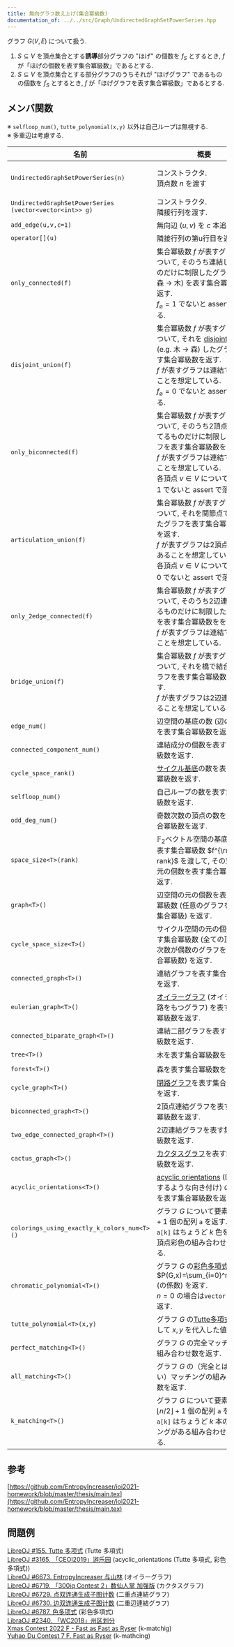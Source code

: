 ```yaml
---
title: 無向グラフ数え上げ(集合冪級数)
documentation_of: ../../src/Graph/UndirectedGraphSetPowerSeries.hpp
---
```


グラフ $G(V,E)$ について扱う. 
1. $S\subseteq V$ を頂点集合とする**誘導**部分グラフの "ほげ" の個数を $f_S$ とするとき,  $f$ が「ほげの個数を表す集合冪級数」であるとする.
2. $S\subseteq V$ を頂点集合とする部分グラフのうちそれが "ほげグラフ" であるものの個数を $f_S$ とするとき, $f$ が「ほげグラフを表す集合冪級数」であるとする. 

## メンバ関数

※ `selfloop_num()`, `tutte_polynomial(x,y)` 以外は自己ループは無視する. \
※ 多重辺は考慮する.

|名前|概要|計算量|
|---|---|---|
|`UndirectedGraphSetPowerSeries(n)`|コンストラクタ. <br> 頂点数 $n$ を渡す| 以下 $n=\lvert V\rvert$ とする.|
|`UndirectedGraphSetPowerSeries`<br>`(vector<vector<int>> g)`|コンストラクタ. <br>隣接行列を渡す.||
|`add_edge(u,v,c=1)`|無向辺 $(u,v)$ を $c$ 本追加する.||
|`operator[](u)`|隣接行列の第u行目を返す.||
|`only_connected(f)`| 集合冪級数 $f$ が表すグラフについて, そのうち連結してるものだけに制限したグラフ (e.g. 森 → 木) を表す集合冪級数を返す. <br> $f_{\varnothing}=1$ でないと assert で落ちる.      |$O(n^22^n)$|
|`disjoint_union(f)`|集合冪級数 $f$ が表すグラフについて, それを [disjoint union](https://en.wikipedia.org/wiki/Disjoint_union_of_graphs) (e.g. 木 → 森) したグラフを表す集合冪級数を返す. <br> $f$ が表すグラフは連結であることを想定している. <br> $f_{\varnothing}=0$ でないと assert で落ちる. |$O(n^22^n)$|
|`only_biconnected(f)`|集合冪級数 $f$ が表すグラフについて, そのうち2頂点連結してるものだけに制限したグラフを表す集合冪級数を返す. <br> $f$ が表すグラフは連結であることを想定している. <br> 各頂点 $v\in V$ について $f_{\lbrace v\rbrace}=1$ でないと assert で落ちる.  |$O(n^32^n)$|
|`articulation_union(f)`|集合冪級数 $f$ が表すグラフについて, それを関節点で結合したグラフを表す集合冪級数をを返す. <br> $f$ が表すグラフは2頂点連結であることを想定している. <br> 各頂点 $v\in V$ について $f_{\lbrace v\rbrace}=0$ でないと assert で落ちる.  |$O(n^32^n)$|
|`only_2edge_connected(f)`|集合冪級数 $f$ が表すグラフについて, そのうち2辺連結してるものだけに制限したグラフを表す集合冪級数をを返す. <br> $f$ が表すグラフは連結であることを想定している. |$O(n^32^n)$|
|`bridge_union(f)`|集合冪級数 $f$ が表すグラフについて, それを橋で結合したグラフを表す集合冪級数をを返す. <br> $f$ が表すグラフは2辺連結であることを想定している. |$O(n^32^n)$|
|`edge_num()`|辺空間の基底の数 (辺の本数) を表す集合冪級数を返す.|$O(n2^n)$|
|`connected_component_num()`|連結成分の個数を表す集合冪級数を返す.|$O(n2^n)$|
|`cycle_space_rank()`|[サイクル基底](https://en.wikipedia.org/wiki/Cycle_basis)の数を表す集合冪級数を返す.|$O(n2^n)$|
|`selfloop_num()`|自己ループの数を表す集合冪級数を返す.|$O(2^n)$|
|`odd_deg_num()`|奇数次数の頂点の数を表す集合冪級数を返す.|$O(n^22^n)$|
|`space_size<T>(rank)`|$\mathbb{F}_2$ベクトル空間の基底の数を表す集合冪級数 $f^{\rm rank}$ を渡して, その空間の元の個数を表す集合冪級数を返す.|$O(2^n)$|
|`graph<T>()`|辺空間の元の個数を表す集合冪級数 (任意のグラフを表す集合冪級) を返す.|$O(n2^n)$|
|`cycle_space_size<T>()`|サイクル空間の元の個数を表す集合冪級数 (全ての頂点の次数が偶数のグラフを表す集合冪級数) を返す. |$O(n2^n)$|
|`connected_graph<T>()`|連結グラフを表す集合冪級数を返す.|$O(n^22^n)$|
|`eulerian_graph<T>()`|[オイラーグラフ](https://ja.wikipedia.org/wiki/%E3%82%AA%E3%82%A4%E3%83%A9%E3%83%BC%E8%B7%AF) (オイラー閉路をもつグラフ) を表す集合冪級数を返す.|$O(n^22^n)$|
|`connected_biparate_graph<T>()`|連結二部グラフを表す集合冪級数を返す.|$O(n^22^n)$|
|`tree<T>()`|木を表す集合冪級数を返す.|$O(n^22^n)$|
|`forest<T>()`|森を表す集合冪級数を返す.|$O(n^22^n)$|
|`cycle_graph<T>()`|[閉路グラフ](https://ja.wikipedia.org/wiki/%E9%96%89%E8%B7%AF%E3%82%B0%E3%83%A9%E3%83%95)を表す集合冪級数を返す.|$O(n^22^n)$|
|`biconnected_graph<T>()`|2頂点連結グラフを表す集合冪級数を返す.|$O(n^32^n)$|
|`two_edge_connected_graph<T>()`|2辺連結グラフを表す集合冪級数を返す.|$O(n^32^n)$|
|`cactus_graph<T>()`|[カクタスグラフ](https://ja.wikipedia.org/wiki/%E3%82%AB%E3%82%AF%E3%82%BF%E3%82%B9%E3%82%B0%E3%83%A9%E3%83%95)を表す集合冪級数を返す.|$O(n^32^n)$|
|`acyclic_orientations<T>()`|[acyclic orientations](https://en.wikipedia.org/wiki/Acyclic_orientation) (DAGにするような向き付け) の個数を表す集合冪級数を返す.|$O(n^22^n)$|
|`colorings_using_exactly_k_colors_num<T>()`|グラフ $G$ について要素数が $n+1$ 個の配列 `a` を返す.<br> `a[k]` はちょうど $k$ 色を使った頂点彩色の組み合わせ数である.  |$O(n^22^n)$|
|`chromatic_polynomial<T>()`|グラフ $G$ の[彩色多項式](https://en.wikipedia.org/wiki/Chromatic_polynomial) $P(G,x)=\sum_{i=0}^na_ix^i$ (の係数) を返す. <br> $n=0$ の場合は`vector({0})`を返す.|$O(n^22^n)$|
|`tutte_polynomial<T>(x,y)`|グラフ $G$ の[Tutte多項式](https://en.wikipedia.org/wiki/Tutte_polynomial)に対して $x,y$ を代入した値を返す. |$O(n^22^n)$|
|`perfect_matching<T>()`|グラフ $G$ の完全マッチングの組み合わせ数を返す. |$O(n^22^{n/2})$|
|`all_matching<T>()`|グラフ $G$ の（完全とは限らない）マッチングの組み合わせ数を返す. |$O(n^22^{n/2})$|
|`k_matching<T>()`|グラフ $G$ について要素数が $\lfloor n/2\rfloor+1$ 個の配列 `a` を返す. <br> `a[k]` はちょうど $k$ 本のマッチングがある組み合わせ数である.|$O(n^22^{n/2})$|


## 参考
[https://github.com/EntropyIncreaser/ioi2021-homework/blob/master/thesis/main.tex](https://github.com/EntropyIncreaser/ioi2021-homework/blob/master/thesis/main.tex)

## 問題例
[LibreOJ #155. Tutte 多项式](https://loj.ac/p/155) (Tutte 多項式) \
[LibreOJ #3165. 「CEOI2019」游乐园](https://loj.ac/p/3165) (acyclic_orientations (Tutte 多項式, 彩色多項式)) \
[LibreOJ #6673. EntropyIncreaser 与山林](https://loj.ac/p/6673) (オイラーグラフ) \
[LibreOJ #6719. 「300iq Contest 2」数仙人掌 加强版](https://loj.ac/p/6719) (カクタスグラフ) \
[LibreOJ #6729. 点双连通生成子图计数](https://loj.ac/p/6729) (二重点連結グラフ) \
[LibreOJ #6730. 边双连通生成子图计数](https://loj.ac/p/6730) (二重辺連結グラフ) \
[LibreOJ #6787. 色多项式](https://loj.ac/p/6787) (彩色多項式)\
[LibraOJ #2340. 「WC2018」州区划分](https://loj.ac/p/2340) \
[Xmas Contest 2022 F - Fast as Fast as Ryser](https://atcoder.jp/contests/xmascon22/tasks/xmascon22_f) (k-matchig) \
[Yuhao Du Contest 7 F. Fast as Ryser](https://qoj.ac/contest/449/problem/2068) (k-mathcing)
